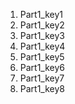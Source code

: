 1. Part1_key1
2. Part1_key2
3. Part1_key3
4. Part1_key4
5. Part1_key5
6. Part1_key6
7. Part1_key7
8. Part1_key8
